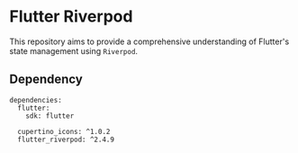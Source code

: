 # Flutter Riverpod

This repository aims to provide a comprehensive understanding of Flutter's state management using `Riverpod`.

## Dependency

```
dependencies:
  flutter:
    sdk: flutter

  cupertino_icons: ^1.0.2
  flutter_riverpod: ^2.4.9
```
